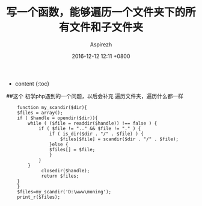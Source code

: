 ﻿---
layout: post
title:  "写一个函数，能够遍历一个文件夹下的所有文件和子文件夹"
date:   2016-12-12  12:11 +0800
categories: 遍历
tags:  php函数 遍历
author: Aspirezh
mathjax: true
---

* content
{:toc}




##这个
初学php遇到的一个问题，以后会补充
遍历文件夹，遍历什么都一样


```
    function my_scandir($dir){
    $files = array();
    if ( $handle = opendir($dir)){
        while ( ($file = readdir($handle)) !== false ) {
            if ( $file != ".." && $file != "." ) {
                if ( is_dir($dir . "/" . $file) ) {  
                    $files[$file] = scandir($dir . "/" . $file);  
                }else {  
                $files[] = $file;  
                }
            }
        }
             closedir($handle);  
             return $files;
    }
    }
    $files=my_scandir('D:\www\moning');
    print_r($files);
```
    
    
    
    
    
    
    
    
    
    
    
    
    

